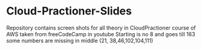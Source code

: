 # Cloud-Practioner-Slides
Repository contains screen shots for  all theory in CloudPractioner course of AWS taken from freeCodeCamp in youtube
Starting is no 8 and goes till 163 some numbers are missing in middle (21, 38,46,102,104,111)
